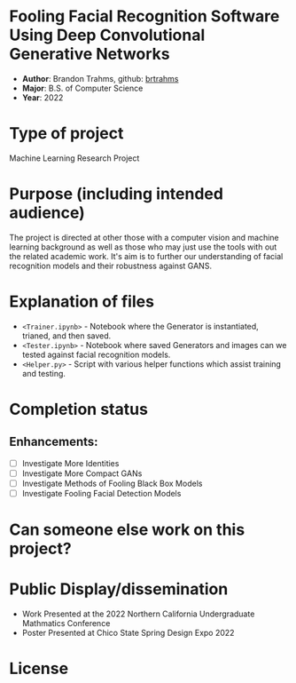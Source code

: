 # Fooling Facial Recognition Software Using Deep Convolutional Generative Networks
* **Author**: Brandon Trahms, github: [brtrahms](<https://github.com/brtrahms>)
* **Major**: B.S. of Computer Science
* **Year**: 2022

# Type of project

Machine Learning Research Project

# Purpose (including intended audience)

The project is directed at other those with a computer vision and machine learning background as well as those who may just use the tools with out the related academic work. It's aim is to further our understanding of facial recognition models and their robustness against GANS.

# Explanation of files

* `<Trainer.ipynb>` - Notebook where the Generator is instantiated, trianed, and then saved.
* `<Tester.ipynb>` - Notebook where saved Generators and images can we tested against facial recognition models.
* `<Helper.py>` - Script with various helper functions which assist training and testing.
    
# Completion status 

## Enhancements: 

- [ ] Investigate More Identities
- [ ] Investigate More Compact GANs
- [ ] Investigate Methods of Fooling Black Box Models
- [ ] Investigate Fooling Facial Detection Models
    
# Can someone else work on this project? 
<Yes>

# Public Display/dissemination
<List any existing public facing pages here>
    
* Work Presented at the 2022 Northern California Undergraduate Mathmatics Conference
* Poster Presented at Chico State Spring Design Expo 2022

# License
